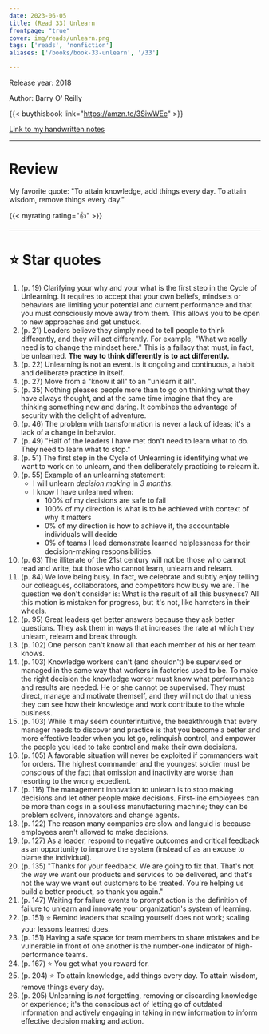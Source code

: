 ```yaml
---
date: 2023-06-05
title: (Read 33) Unlearn
frontpage: "true"
cover: img/reads/unlearn.png
tags: ['reads', 'nonfiction']
aliases: ['/books/book-33-unlearn', '/33']

---
```


Release year: 2018

Author: Barry O' Reilly

{{< buythisbook link="https://amzn.to/3SiwWEc" >}}

[Link to my handwritten notes](https://drive.google.com/file/d/16FKOjp0Xurqy6o0W7p56S2rEYaewBicb/view?usp=drive_link)

---

# Review

My favorite quote: "To attain knowledge, add things every day. To attain wisdom, remove things every day."

{{< myrating rating="👍" >}}

---

# :star: Star quotes

1. (p. 19) Clarifying your why and your what is the first step in
   the Cycle of Unlearning. It requires to accept that your own
   beliefs, mindsets or behaviors are limiting your potential and
   current performance and that you must consciously move away
   from them. This allows you to be open to new approaches and
   get unstuck.
1. (p. 21) Leaders believe they simply need to tell people to
   think differently, and they will act differently. For example,
   "What we really need is to change the mindset here." This is a
   fallacy that must, in fact, be unlearned. **The way to think
   differently is to act differently.**
1. (p. 22) Unlearning is not an event. Is it ongoing and
   continuous, a habit and deliberate practice in itself.
1. (p. 27) Move from a "know it all" to an "unlearn it all".
1. (p. 35) Nothing pleases people more than to go on thinking
   what they have always thought, and at the same time imagine
   that they are thinking something new and daring. It combines
   the advantage of security with the delight of adventure.
1. (p. 46) The problem with transformation is never a lack of
   ideas; it's a lack of a change in behavior.
1. (p. 49) "Half of the leaders I have met don't need to learn
   what to do. They need to learn what to stop."
1. (p. 51) The first step in the Cycle of Unlearning is
   identifying what we want to work on to unlearn, and then
   deliberately practicing to relearn it.
1. (p. 55) Example of an unlearning statement:
    - I will unlearn *decision making* in *3 months*.
    - I know I have unlearned when:
        - 100% of my decisions are safe to fail
        - 100% of my direction is what is to be achieved with
          context of why it matters
        - 0% of my direction is how to achieve it, the
          accountable individuals will decide
        - 0% of teams I lead demonstrate learned helplessness for
          their decision-making responsibilities.
1. (p. 63) The illiterate of the 21st century will not be those
   who cannot read and write, but those who cannot learn, unlearn
   and relearn.
1. (p. 84) We love being busy. In fact, we celebrate and subtly
   enjoy telling our colleagues, collaborators, and competitors
   how busy we are. The question we don't consider is: What is
   the result of all this busyness? All this motion is mistaken
   for progress, but it's not, like hamsters in their wheels.
1. (p. 95) Great leaders get better answers because they ask
   better questions. They ask them in ways that increases the
   rate at which they unlearn, relearn and break through.
1. (p. 102) One person can't know all that each member of his or
   her team knows.
1. (p. 103) Knowledge workers can't (and shouldn't) be supervised
   or managed in the same way that workers in factories used to
   be. To make the right decision the knowledge worker must know
   what performance and results are needed. He or she cannot be
   supervised. They must direct, manage and motivate themself,
   and they will not do that unless they can see how their
   knowledge and work contribute to the whole business.
1. (p. 103) While it may seem counterintuitive, the breakthrough
   that every manager needs to discover and practice is that you
   become a better and more effective leader when you let go,
   relinquish control, and empower the people you lead to take
   control and make their own decisions.
1. (p. 105) A favorable situation will never be exploited if
   commanders wait for orders. The highest commander and the
   youngest soldier must be conscious of the fact that omission
   and inactivity are worse than resorting to the wrong
   expedient.
1. (p. 116) The management innovation to unlearn is to stop
   making decisions and let other people make decisions.
   First-line employees can be more than cogs in a soulless
   manufacturing machine; they can be problem solvers, innovators
   and change agents.
1. (p. 122) The reason many companies are slow and languid is
   because employees aren't allowed to make decisions.
1. (p. 127) As a leader, respond to negative outcomes and
   critical feedback as an opportunity to improve the system
   (instead of as an excuse to blame the individual).
1. (p. 135) "Thanks for your feedback. We are going to fix that.
   That's not the way we want our products and services to be
   delivered, and that's not the way we want out customers to be
   treated. You're helping us build a better product, so thank
   you again."
1. (p. 147) Waiting for failure events to prompt action is the
   definition of failure to unlearn and innovate your
   organization's system of learning.
1. (p. 151) :star: Remind leaders that scaling yourself does not work;
   scaling your lessons learned does.
1. (p. 151) Having a safe space for team members to share
   mistakes and be vulnerable in front of one another is the
   number-one indicator of high-performance teams.
1. (p. 167) :star: You get what you reward for.
1. (p. 204) :star: To attain knowledge, add things every day. To attain
   wisdom, remove things every day.
1. (p. 205) Unlearning is *not* forgetting, removing or
   discarding knowledge or experience; it's the conscious act of
   letting go of outdated information and actively engaging in
   taking in new information to inform effective decision making
   and action.
